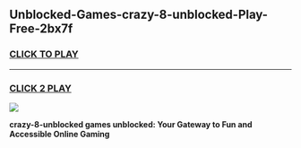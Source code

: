 
## Unblocked-Games-crazy-8-unblocked-Play-Free-2bx7f
<h3>
<a href="https://premium76.site?title=crazy-8-unblocked&ref=18A1">CLICK TO PLAY</a></h3>
<hr>

<h3>
<a href="https://premium76.site?title=crazy-8-unblocked&ref=18A1">CLICK 2 PLAY</a>
  
</h3>

<a href="https://premium76.site?title=crazy-8-unblocked&ref=18A1"><img src="https://clearcache.store/games.png"></a>


**crazy-8-unblocked games unblocked: Your Gateway to Fun and Accessible Online Gaming**

